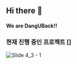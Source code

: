 ## Hi there 👋
#### We are DangUBack!!

### 현재 진행 중인 프로젝트 []
![Slide 4_3 - 1](https://user-images.githubusercontent.com/90879448/183261729-15782e19-af93-4638-b3ef-2a117ae5192f.png)
